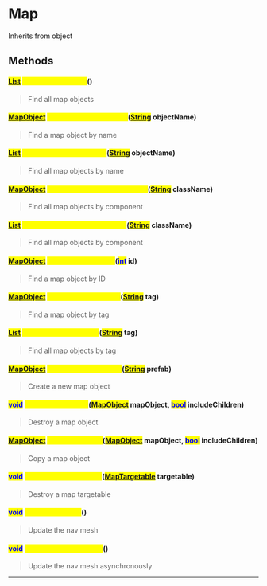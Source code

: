 # Map
Inherits from object
## Methods
#### <mark style="color:blue;">[List](../objects/List.md)</mark> <mark style="color:yellow;">FindAllMapObjects</mark>()
> Find all map objects
#### <mark style="color:blue;">[MapObject](../objects/MapObject.md)</mark> <mark style="color:yellow;">FindMapObjectByName</mark>(<mark style="color:blue;">[String](../static/String.md)</mark> objectName)
> Find a map object by name
#### <mark style="color:blue;">[List](../objects/List.md)</mark> <mark style="color:yellow;">FindMapObjectsByName</mark>(<mark style="color:blue;">[String](../static/String.md)</mark> objectName)
> Find all map objects by name
#### <mark style="color:blue;">[MapObject](../objects/MapObject.md)</mark> <mark style="color:yellow;">FindMapObjectByComponent</mark>(<mark style="color:blue;">[String](../static/String.md)</mark> className)
> Find all map objects by component
#### <mark style="color:blue;">[List](../objects/List.md)</mark> <mark style="color:yellow;">FindMapObjectsByComponent</mark>(<mark style="color:blue;">[String](../static/String.md)</mark> className)
> Find all map objects by component
#### <mark style="color:blue;">[MapObject](../objects/MapObject.md)</mark> <mark style="color:yellow;">FindMapObjectByID</mark>(<mark style="color:blue;">int</mark> id)
> Find a map object by ID
#### <mark style="color:blue;">[MapObject](../objects/MapObject.md)</mark> <mark style="color:yellow;">FindMapObjectByTag</mark>(<mark style="color:blue;">[String](../static/String.md)</mark> tag)
> Find a map object by tag
#### <mark style="color:blue;">[List](../objects/List.md)</mark> <mark style="color:yellow;">FindMapObjectsByTag</mark>(<mark style="color:blue;">[String](../static/String.md)</mark> tag)
> Find all map objects by tag
#### <mark style="color:blue;">[MapObject](../objects/MapObject.md)</mark> <mark style="color:yellow;">CreateMapObjectRaw</mark>(<mark style="color:blue;">[String](../static/String.md)</mark> prefab)
> Create a new map object
#### <mark style="color:blue;">void</mark> <mark style="color:yellow;">DestroyMapObject</mark>(<mark style="color:blue;">[MapObject](../objects/MapObject.md)</mark> mapObject, <mark style="color:blue;">bool</mark> includeChildren)
> Destroy a map object
#### <mark style="color:blue;">[MapObject](../objects/MapObject.md)</mark> <mark style="color:yellow;">CopyMapObject</mark>(<mark style="color:blue;">[MapObject](../objects/MapObject.md)</mark> mapObject, <mark style="color:blue;">bool</mark> includeChildren)
> Copy a map object
#### <mark style="color:blue;">void</mark> <mark style="color:yellow;">DestroyMapTargetable</mark>(<mark style="color:blue;">[MapTargetable](../objects/MapTargetable.md)</mark> targetable)
> Destroy a map targetable
#### <mark style="color:blue;">void</mark> <mark style="color:yellow;">UpdateNavMesh</mark>()
> Update the nav mesh
#### <mark style="color:blue;">void</mark> <mark style="color:yellow;">UpdateNavMeshAsync</mark>()
> Update the nav mesh asynchronously

---

